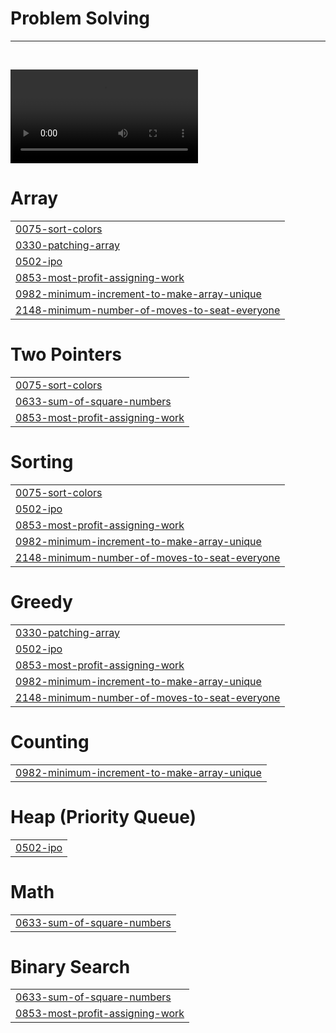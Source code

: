 # Problem Solving

---
<br>

![programming](https://user-images.githubusercontent.com/79819812/222451894-f6850fae-3e1d-48fb-bf0f-e72d56f31124.mp4)


# Array
|  |
| ------- |
| [0075-sort-colors](https://github.com/fortune-man/practice/tree/master/0075-sort-colors) |
| [0330-patching-array](https://github.com/fortune-man/practice/tree/master/0330-patching-array) |
| [0502-ipo](https://github.com/fortune-man/practice/tree/master/0502-ipo) |
| [0853-most-profit-assigning-work](https://github.com/fortune-man/practice/tree/master/0853-most-profit-assigning-work) |
| [0982-minimum-increment-to-make-array-unique](https://github.com/fortune-man/practice/tree/master/0982-minimum-increment-to-make-array-unique) |
| [2148-minimum-number-of-moves-to-seat-everyone](https://github.com/fortune-man/practice/tree/master/2148-minimum-number-of-moves-to-seat-everyone) |
# Two Pointers
|  |
| ------- |
| [0075-sort-colors](https://github.com/fortune-man/practice/tree/master/0075-sort-colors) |
| [0633-sum-of-square-numbers](https://github.com/fortune-man/practice/tree/master/0633-sum-of-square-numbers) |
| [0853-most-profit-assigning-work](https://github.com/fortune-man/practice/tree/master/0853-most-profit-assigning-work) |
# Sorting
|  |
| ------- |
| [0075-sort-colors](https://github.com/fortune-man/practice/tree/master/0075-sort-colors) |
| [0502-ipo](https://github.com/fortune-man/practice/tree/master/0502-ipo) |
| [0853-most-profit-assigning-work](https://github.com/fortune-man/practice/tree/master/0853-most-profit-assigning-work) |
| [0982-minimum-increment-to-make-array-unique](https://github.com/fortune-man/practice/tree/master/0982-minimum-increment-to-make-array-unique) |
| [2148-minimum-number-of-moves-to-seat-everyone](https://github.com/fortune-man/practice/tree/master/2148-minimum-number-of-moves-to-seat-everyone) |
# Greedy
|  |
| ------- |
| [0330-patching-array](https://github.com/fortune-man/practice/tree/master/0330-patching-array) |
| [0502-ipo](https://github.com/fortune-man/practice/tree/master/0502-ipo) |
| [0853-most-profit-assigning-work](https://github.com/fortune-man/practice/tree/master/0853-most-profit-assigning-work) |
| [0982-minimum-increment-to-make-array-unique](https://github.com/fortune-man/practice/tree/master/0982-minimum-increment-to-make-array-unique) |
| [2148-minimum-number-of-moves-to-seat-everyone](https://github.com/fortune-man/practice/tree/master/2148-minimum-number-of-moves-to-seat-everyone) |
# Counting
|  |
| ------- |
| [0982-minimum-increment-to-make-array-unique](https://github.com/fortune-man/practice/tree/master/0982-minimum-increment-to-make-array-unique) |
# Heap (Priority Queue)
|  |
| ------- |
| [0502-ipo](https://github.com/fortune-man/practice/tree/master/0502-ipo) |
# Math
|  |
| ------- |
| [0633-sum-of-square-numbers](https://github.com/fortune-man/practice/tree/master/0633-sum-of-square-numbers) |
# Binary Search
|  |
| ------- |
| [0633-sum-of-square-numbers](https://github.com/fortune-man/practice/tree/master/0633-sum-of-square-numbers) |
| [0853-most-profit-assigning-work](https://github.com/fortune-man/practice/tree/master/0853-most-profit-assigning-work) |